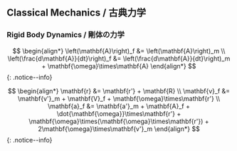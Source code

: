 ## Classical Mechanics / 古典力学

### Rigid Body Dynamics / 剛体の力学

$$
\begin{align*}
\left(\mathbf{A}\right)_f &= \left(\mathbf{A}\right)_m \\
\left(\frac{d\mathbf{A}}{dt}\right)_f &= \left(\frac{d\mathbf{A}}{dt}\right)_m + \mathbf{\omega}\times\mathbf{A}
\end{align*}
$$
{: .notice--info}

$$
\begin{align*}
\mathbf{r} &= \mathbf{r'} + \mathbf{R} \\
\mathbf{v}_f &= \mathbf{v'}_m + \mathbf{V}_f + \mathbf{\omega}\times\mathbf{r'} \\
\mathbf{a}_f &= \mathbf{a'}_m + \mathbf{A}_f + \dot{\mathbf{\omega}}\times\mathbf{r'} + \mathbf{\omega}\times(\mathbf{\omega}\times\mathbf{r'}) + 2\mathbf{\omega}\times\mathbf{v'}_m
\end{align*}
$$
{: .notice--info}